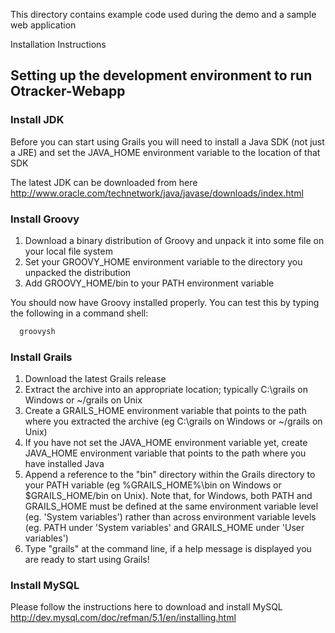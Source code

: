 This directory contains example code used during the demo and a sample web application                


Installation Instructions

## Setting up the development environment to run Otracker-Webapp

### Install JDK
Before you can start using Grails you will need to install a Java SDK (not just a JRE) and set the JAVA_HOME environment variable to the location of that SDK

The latest JDK can be downloaded from here http://www.oracle.com/technetwork/java/javase/downloads/index.html

### Install Groovy

1. Download a binary distribution of Groovy and unpack it into some file on your local file system
2. Set your GROOVY_HOME environment variable to the directory you unpacked the distribution
3.  Add GROOVY_HOME/bin to your PATH environment variable

You should now have Groovy installed properly. You can test this by typing the following in a command shell:

```bash
  groovysh
```

### Install Grails 

1. Download the latest Grails release
2. Extract the archive into an appropriate location; typically C:\grails on Windows or ~/grails on Unix
3. Create a GRAILS_HOME environment variable that points to the path where you extracted the archive (eg C:\grails on Windows or ~/grails on Unix)
4. If you have not set the JAVA_HOME environment variable yet, create JAVA_HOME environment variable that points to the path where you have installed Java
5. Append a reference to the "bin" directory within the Grails directory to your PATH variable (eg %GRAILS_HOME%\bin on Windows or $GRAILS_HOME/bin on Unix). Note that, for Windows, both PATH and GRAILS_HOME must be defined at the same environment variable level (eg. 'System variables') rather than across environment variable levels (eg. PATH under 'System variables' and GRAILS_HOME under 'User variables')
6. Type "grails" at the command line, if a help message is displayed you are ready to start using Grails!

### Install MySQL
Please follow the instructions here to download and install MySQL http://dev.mysql.com/doc/refman/5.1/en/installing.html
              